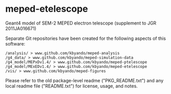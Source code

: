 # meped-etelescope
Geant4 model of SEM-2 MEPED electron telescope (supplement to JGR 2011JA016671)

Separate Git repositories have been created for the following aspects of this software:

	/analysis/ > www.github.com/kbyando/meped-analysis
	/g4_data/ > www.github.com/kbyando/meped-simulation-data
	/g4_model/MEPxDv1.4/ > www.github.com/kbyando/meped-ptelescope  
	/g4_model/MExEDv1.4/ > www.github.com/kbyando/meped-etelescope  
	/vis/ > www.github.com/kbyando/meped-figures

Please refer to the old package-level readme ("PKG_README.txt") and any local readme file ("README.txt") for license, usage, and notes. 

